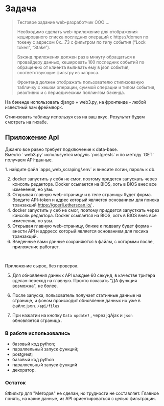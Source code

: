 # Задача
>Тестовое задание web-разработчик ООО ...
> 
> Необходимо сделать web-приложение для отображения кешированого списка последних операций с https://domen  по 
> токену c адресом 0x...73 с фильтром по типу события (“Lock token”, “Stake”).
> 
> Бэкэнд приложения должен раз в минуту обращаться к провайдеру данных, кешировать 100 последних событий по обращению от клиента выливать ему в json события, соответствующие фильтру из запроса. 
> 
> Фронтенд должен отображать пользователю стилизованую табличку с хешом операции, суммой операции и типом события, реактивно и с периодическим поллингом бэкенда. 


На бэкенде использовать django + web3.py, на фронтенде - любой известный вам фреймворк.

Стилизовать таблицу используя css на ваш вкус. 
Результат будем смотреть на гихабе.

## Приложение ApI

<p>Джанго все равно требует подключение к data-base.<br>
Вместо ` web3.py` используется модуль `postgrests` и по методу `GET` получаем API-данные.
  </p>
1. найдите файл `apps_web_scraping/.env` и внесите логин, пароль к db.

2. docker запустить у себя не смог, поэтому придется запускать через консоль редактора. Docker ссылается на 
BIOS, хоть в BIOS внес все изменения, но увы.
3. Открывая главную web-страницу и в теле страницы будет форма.
Введите API-token и адрес который является основанием для поиска транзакций https://goerli.etherscan.io/ .
2. docker запустить у себ не смог, поэтому приддется запусткать через кансоль редактора. Docker ссылается на 
BIOS, хоть в BIOS внес все изменения, но увы.
3. Открывая главную web-страницу, ближе к подвалу будет форма - внести API и адрресс который является основанием для посика транзакций.
4. Введенные вами данные сохраняются в файлы, с которыми после, приложение работает.
<br>
<p>
   Приложение сырое, без проверок. 
</p>

5. Для обновления данных API каждые 60 секунд, в качестве тригера сделан переход на главную. Просто показать "ДА 
   функция возможна", не более.

6. После запуска, пользователь получает статичные данные на странице, и фоном происходит обновление данных но уже в 
   файле.json. `/api/files`<br>
7. При нажатии на кнопку `Data update?` , через jqAjax и `json` обновляется страница .


### В работе использовались

- базовый код python;
- параллельный запуск функций;
- postgrest;
- базовый код python
- параллельный запуск функций
- декоратор.

### Остаток
8Фильтр для "Методов" не сделан, но трудности не составляет. Главное понять, на какие данные, из API 
     ориентироваться с целью фильтрации. <br>
